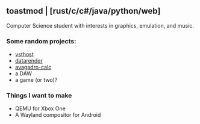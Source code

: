 ## toastmod | [rust/c/c#/java/python/web]
Computer Science student with interests in graphics, emulation, and music.
### Some random projects:
* [vsthost](https://github.com/toastmod/vsthost)
* [datarender](https://github.com/toastmod/datarender)
* [avagadro-calc](https://github.com/toastmod/avagadro-calc)
* a DAW
* a game (or two)?

### Things I want to make
* QEMU for Xbox One
* A Wayland compositor for Android
